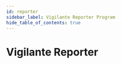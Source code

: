 ```yaml
---
id: reporter
sidebar_label: Vigilante Reporter Program
hide_table_of_contents: true
---
```


# Vigilante Reporter
